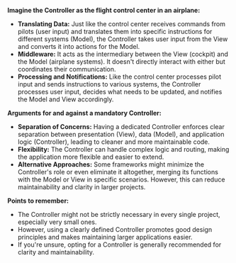 **Imagine the Controller as the flight control center in an airplane:**

* **Translating Data:** Just like the control center receives commands from pilots (user input) and translates them into specific instructions for different systems (Model), the Controller takes user input from the View and converts it into actions for the Model.
* **Middleware:** It acts as the intermediary between the View (cockpit) and the Model (airplane systems). It doesn't directly interact with either but coordinates their communication.
* **Processing and Notifications:** Like the control center processes pilot input and sends instructions to various systems, the Controller processes user input, decides what needs to be updated, and notifies the Model and View accordingly.

**Arguments for and against a mandatory Controller:**

* **Separation of Concerns:** Having a dedicated Controller enforces clear separation between presentation (View), data (Model), and application logic (Controller), leading to cleaner and more maintainable code.
* **Flexibility:** The Controller can handle complex logic and routing, making the application more flexible and easier to extend.
* **Alternative Approaches:** Some frameworks might minimize the Controller's role or even eliminate it altogether, merging its functions with the Model or View in specific scenarios. However, this can reduce maintainability and clarity in larger projects.

**Points to remember:**

* The Controller might not be strictly necessary in every single project, especially very small ones.
* However, using a clearly defined Controller promotes good design principles and makes maintaining larger applications easier.
* If you're unsure, opting for a Controller is generally recommended for clarity and maintainability.
